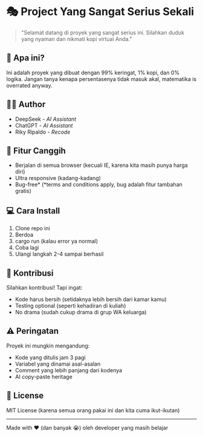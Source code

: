 # 🎭 Project Yang Sangat Serius Sekali

> "Selamat datang di proyek yang sangat serius ini. Silahkan duduk yang nyaman dan nikmati kopi virtual Anda." 

## 🤔 Apa ini?
Ini adalah proyek yang dibuat dengan 99% keringat, 1% kopi, dan 0% logika. Jangan tanya kenapa persentasenya tidak masuk akal, matematika is overrated anyway.

## 👨‍💻 Author
- DeepSeek - *AI Assistant*
- ChatGPT - *AI Assistant*
- Riky Ripaldo - *Recode*

## 🚀 Fitur Canggih
- Berjalan di semua browser (kecuali IE, karena kita masih punya harga diri)
- Ultra responsive (kadang-kadang)
- Bug-free* (*terms and conditions apply, bug adalah fitur tambahan gratis)

## 💻 Cara Install
1. Clone repo ini
2. Berdoa
3. cargo run (kalau error ya normal)
4. Coba lagi
5. Ulangi langkah 2-4 sampai berhasil

## 🤝 Kontribusi
Silahkan kontribusi! Tapi ingat:
- Kode harus bersih (setidaknya lebih bersih dari kamar kamu)
- Testing optional (seperti kehadiran di kuliah)
- No drama (sudah cukup drama di grup WA keluarga)

## ⚠️ Peringatan
Proyek ini mungkin mengandung:
- Kode yang ditulis jam 3 pagi
- Variabel yang dinamai asal-asalan
- Comment yang lebih panjang dari kodenya
- AI copy-paste heritage

## 📝 License
MIT License (karena semua orang pakai ini dan kita cuma ikut-ikutan)

---
Made with ❤️ (dan banyak 😭) oleh developer yang masih belajar